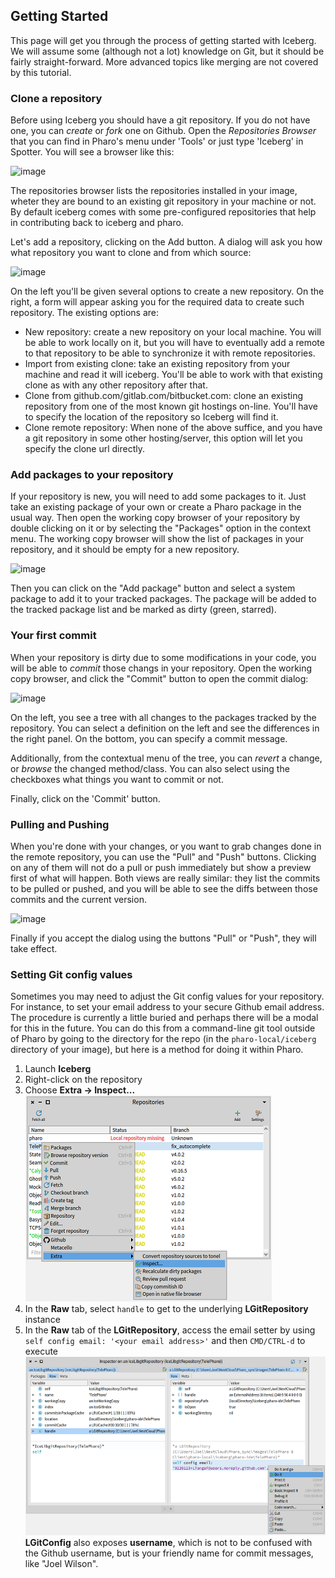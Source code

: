 ## Getting Started

This page will get you through the process of getting started with Iceberg.
We will assume some (although not a lot) knowledge on Git, but it should be fairly straight-forward.
More advanced topics like merging are not covered by this tutorial.

### Clone a repository

Before using Iceberg you should have a git repository. If you do not have one, you can *create* or *fork* one on Github.
Open the *Repositories Browser* that you can find in Pharo's menu under 'Tools' or just type 'Iceberg' in Spotter.
You will see a browser like this:

![image](images/tutorial-repositories-browser.png)

The repositories browser lists the repositories installed in your image, wheter they are bound to an existing git repository in your machine or not.
By default iceberg comes with some pre-configured repositories that help in contributing back to iceberg and pharo.

Let's add a repository, clicking on the Add button.
A dialog will ask you how what repository you want to clone and from which source:

![image](images/tutorial-new-repository.png)

On the left you'll be given several options to create a new repository.
On the right, a form will appear asking you for the required data to create such repository.
The existing options are:

 - New repository: create a new repository on your local machine. You will be able to work locally on it, but you will have to eventually add a remote to that repository to be able to synchronize it with remote repositories.
 - Import from existing clone: take an existing repository from your machine and read it will iceberg. You'll be able to work with that existing clone as with any other repository after that.
 - Clone from github.com/gitlab.com/bitbucket.com: clone an existing repository from one of the most known git hostings on-line. You'll have to specify the location of the repository so Iceberg will find it.
 - Clone remote repository: When none of the above suffice, and you have a git repository in some other hosting/server, this option will let you specify the clone url directly.

### Add packages to your repository

If your repository is new, you will need to add some packages to it. Just take an existing package of your own or create a Pharo package in the usual way.
Then open the working copy browser of your repository by double clicking on it or by selecting the "Packages" option in the context menu.
The working copy browser will show the list of packages in your repository, and it should be empty for a new repository.

![image](images/tutorial-add-package.png)

Then you can click on the "Add package" button and select a system package to add it to your tracked packages.
The package will be added to the tracked package list and be marked as dirty (green, starred).

### Your first commit

When your repository is dirty due to some modifications in your code, you will be able to *commit* those changs in your repository.
Open the working copy browser, and click the "Commit" button to open the commit dialog:

![image](images/tutorial-commit.png)

On the left, you see a tree with all changes to the packages tracked by the repository. You can select a definition on the left and see the differences in the right panel.
On the bottom, you can specify a commit message.

Additionally, from the contextual menu of the tree, you can *revert* a change, or *browse* the changed method/class.
You can also select using the checkboxes what things you want to commit or not.

Finally, click on the 'Commit' button.

### Pulling and Pushing

When you're done with your changes, or you want to grab changes done in the remote repository, you can use the "Pull" and "Push" buttons.
Clicking on any of them will not do a pull or push immediately but show a preview first of what will happen.
Both views are really similar: they list the commits to be pulled or pushed, and you will be able to see the diffs between those commits and the current version.

![image](images/tutorial-push.png)

Finally if you accept the dialog using the buttons "Pull" or "Push", they will take effect.


### Setting Git config values

Sometimes you may need to adjust the Git config values for your repository. For instance, to set your email address to your secure Github email address.  The procedure is currently a little buried and perhaps there will be a modal for this in the future.  You can do this from a command-line git tool outside of Pharo by going to the directory for the repo (in the `pharo-local/iceberg` directory of your image), but here is a method for doing it within Pharo.

  1. Launch __Iceberg__
  1. Right-click on the repository
  1. Choose __Extra -> Inspect...__  
     ![image](images/tutorial-repository-inspect.png)
  1. In the __Raw__ tab, select `handle` to get to the underlying __LGitRepository__ instance
  1. In the __Raw__ tab of the __LGitRepository__, access the email setter by using `self config email: '<your email address>'` and then `CMD/CTRL-d` to execute  
     ![image](images/tutorial-config-set.png)  
     __LGitConfig__ also exposes __username__, which is not to be confused with the Github username, but is your friendly name for commit messages, like "Joel Wilson".
